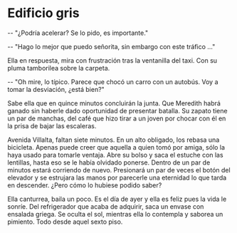 # Edificio gris
<!-- A Marcella -->

-- "¿Podría acelerar? Se lo pido, es importante."

-- "Hago lo mejor que puedo señorita, sin embargo con este tráfico
..."

Ella en respuesta, mira con frustración tras la ventanilla del taxi.
Con su pluma tamborilea sobre la carpeta.

-- "Oh mire, lo típico. Parece que chocó un carro con un autobús. Voy
a tomar la desviación, ¿está bien?"

Sabe ella que en quince minutos concluirán la junta. Que Meredith
habrá ganado sin haberle dado oportunidad de presentar batalla. Su
zapato tiene un par de manchas, del café que hizo tirar a un joven por
chocar con él en la prisa de bajar las escaleras.

Avenida Villalta, faltan siete minutos. En un alto obligado, los
rebasa una bicicleta. Apenas puede creer que aquella a quien tomó por
amiga, sólo la haya usado para tomarle ventaja. Abre su bolso y saca
el estuche con las lentillas, hasta eso se le había olvidado ponerse.
Dentro de un par de minutos estará corriendo de nuevo. Presionará un
par de veces el botón del elevador y se estrujara las manos por
parecerle una eternidad lo que tarda en descender. ¿Pero cómo lo
hubiese podido saber?

Ella canturrea, baila un poco. Es el día de ayer y ella es feliz pues
la vida le sonríe. Del refrigerador que acaba de adquirir, saca un
envase con ensalada griega. Se oculta el sol, mientras ella lo
contempla y saborea un pimiento. Todo desde aquel sexto piso.
